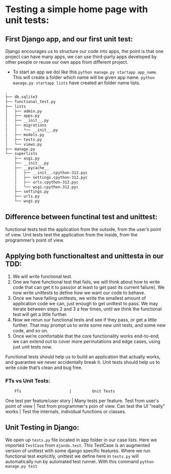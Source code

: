 # Testing a simple home page with unit tests:

## First Django app, and our first unit test:
Django encourages us to structure our code into apps, the point is that one project can have many apps, we can use third-party apps developed by other people or reuse our own apps from different project. 

* To start an app we dol like this ```python manage.py startapp app_name```.   This will create a folder which name will be given app name. ```python manage.py startapp lists``` have created an folder name lists.
```bash
.
├── db.sqlite3
├── functional_test.py
├── lists
│   ├── admin.py
│   ├── apps.py
│   ├── __init__.py
│   ├── migrations
│   │   └── __init__.py
│   ├── models.py
│   ├── tests.py
│   └── views.py
├── manage.py
└── superlists
    ├── asgi.py
    ├── __init__.py
    ├── __pycache__
    │   ├── __init__.cpython-312.pyc
    │   ├── settings.cpython-312.pyc
    │   ├── urls.cpython-312.pyc
    │   └── wsgi.cpython-312.pyc
    ├── settings.py
    ├── urls.py
    └── wsgi.py
```

## Difference between functinal test and unittest:
functional tests test the application from the outside, from the user’s point of view. Unit tests test the application from the inside, from the  
programmer’s point of view. 

## Applying both functionaltest and unittesta in our TDD:
1. We will write functional test.
2. One we have functional test that fails, we will think about how to write code that can get it to pass(or at least to get past its current faliure). We now write unittests to define how we want our code to behave.
3. Once we have failing unittests, we write the smallest amount of application code we can, just enough to get unittest to pass. We may iterate between steps 2 and 3 a few times, until we think the functional test will get a little further.
4. Now we rerun our functional tests and see if they pass, or get a little further. That may prompt us to write some new unit tests, and some new code, and so on.
5. Once we’re comfortable that the core functionality works end-to-end, we can extend out to cover more permutations and edge cases, using just unit tests now.

Functional tests should help us to build an application that actually works, and guarantee we never accidentally break it. Unit tests should help us to write code that’s clean and bug free.

### FTs vs Unit Tests:
        FTs                     |         Unit Tests
One test per feature/user story | Many tests per feature.
Test from user's point of view  | Test from programmer's poin of view.
Can test the UI "really" works  | Test the internals, individual functions or classes.

## Unit Testing in Django:
We open up ```tests.py``` file located in app folder in our case lists. Here we imported ```TestCase``` from ```djando.test```. This TestCase is an augmented version of unittest with some django specific features.
    Where we run functional test explicitly, unittest we define here in ```tests.py``` will automatically run by automated test runner.
With this command ```python manage.py test```
